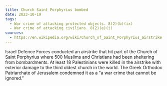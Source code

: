 ```yaml
---
title: Church Saint Porphyrius bombed
date: 2023-10-19
tags:
  - War crime of attacking protected objects. 8(2)(b)(ix)
  - War crime of attacking civilians. 8(2)(e)(i)
sources:
  - https://en.wikipedia.org/wiki/Church_of_Saint_Porphyrius_airstrike
---
```

Israel Defence Forces conducted an airstrike that hit part of the Church of Saint Porphyrius where 500 Muslims and Christians had been sheltering from bombardments. At least 18 Palestinians were killed in the airstrike with exterior damage to the third oldest church in the world. The Greek Orthodox Patriarchate of Jerusalem condemned it as a "a war crime that cannot be ignored."